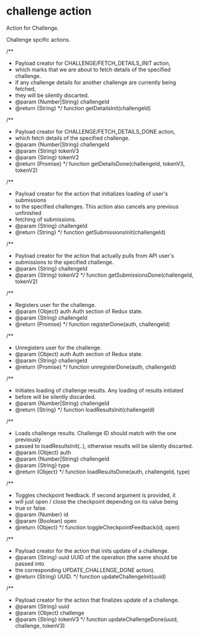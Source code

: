 # challenge action
Action for Challenge.

Challenge spcific actions.

/**
 * Payload creator for CHALLENGE/FETCH_DETAILS_INIT action,
 * which marks that we are about to fetch details of the specified challenge.
 * If any challenge details for another challenge are currently being fetched,
 * they will be silently discarted.
 * @param {Number|String} challengeId
 * @return {String}
 */
function getDetailsInit(challengeId)

/**
 * Payload creator for CHALLENGE/FETCH_DETAILS_DONE action,
 * which fetch details of the specified challenge.
 * @param {Number|String} challengeId
 * @param {String} tokenV3
 * @param {String} tokenV2
 * @return {Promise}
 */
function getDetailsDone(challengeId, tokenV3, tokenV2)

/**
 * Payload creator for the action that initializes loading of user's submissions
 * to the specified challenges. This action also cancels any previous unfinished
 * fetching of submissions.
 * @param {String} challengeId
 * @return {String}
 */
function getSubmissionsInit(challengeId)

/**
 * Payload creator for the action that actually pulls from API user's
 * submissions to the specified challenge.
 * @param {String} challengeId
 * @param {String} tokenV2
 */
function getSubmissionsDone(challengeId, tokenV2)

/**
 * Registers user for the challenge.
 * @param {Object} auth Auth section of Redux state.
 * @param {String} challengeId
 * @return {Promise}
 */
function registerDone(auth, challengeId)

/**
 * Unregisters user for the challenge.
 * @param {Object} auth Auth section of Redux state.
 * @param {String} challengeId
 * @return {Promise}
 */
function unregisterDone(auth, challengeId)

/**
 * Initiates loading of challenge results. Any loading of results initiated
 * before will be silently discarded.
 * @param {Number|String} challengeId
 * @return {String}
 */
function loadResultsInit(challengeId)

/**
 * Loads challenge results. Challenge ID should match with the one previously
 * passed to loadResultsInit(..), otherwise results will be silently discarted.
 * @param {Object} auth
 * @param {Number|String} challengeId
 * @param {String} type
 * @return {Object}
 */
function loadResultsDone(auth, challengeId, type)

/**
 * Toggles checkpoint feedback. If second argument is provided, it
 * will just open / close the checkpoint depending on its value being
 * true or false.
 * @param {Number} id
 * @param {Boolean} open
 * @return {Object}
 */
function toggleCheckpointFeedback(id, open)

/**
 * Payload creator for the action that inits update of a challenge.
 * @param {String} uuid UUID of the operation (the same should be passed into
 *  the corresponding UPDATE_CHALLENGE_DONE action).
 * @return {String} UUID.
 */
function updateChallengeInit(uuid)

/**
 * Payload creator for the action that finalizes update of a challenge.
 * @param {String} uuid
 * @param {Object} challenge
 * @param {String} tokenV3
 */
function updateChallengeDone(uuid, challenge, tokenV3)